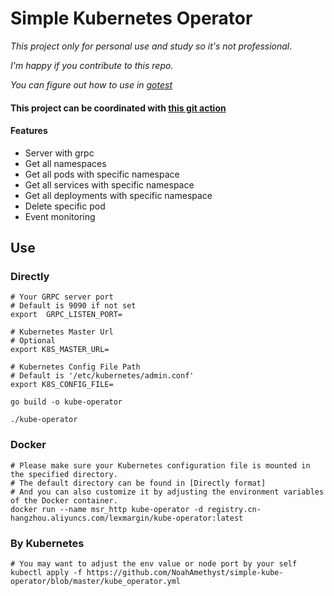 # Simple Kubernetes Operator

*This project only for personal use and study so it's not professional*.

*I'm happy if you contribute to this repo.*

*You can figure out how to use in [gotest](gotest)*

#### This project can  be coordinated with [this git action](https://github.com/NoahAmethyst/kuber-opt-action) 

#### Features
* Server with grpc
* Get all namespaces
* Get all pods with specific namespace
* Get all services with specific namespace
* Get all deployments with specific namespace
* Delete specific pod
* Event monitoring


## Use

### Directly
```shell
# Your GRPC server port
# Default is 9090 if not set
export  GRPC_LISTEN_PORT=

# Kubernetes Master Url
# Optional
export K8S_MASTER_URL=

# Kubernetes Config File Path 
# Default is '/etc/kubernetes/admin.conf'
export K8S_CONFIG_FILE=

go build -o kube-operator

./kube-operator
```
### Docker

```shell
# Please make sure your Kubernetes configuration file is mounted in the specified directory. 
# The default directory can be found in [Directly format]
# And you can also customize it by adjusting the environment variables of the Docker container.
docker run --name msr_http kube-operator -d registry.cn-hangzhou.aliyuncs.com/lexmargin/kube-operator:latest

```

### By Kubernetes
```shell
# You may want to adjust the env value or node port by your self
kubectl apply -f https://github.com/NoahAmethyst/simple-kube-operator/blob/master/kube_operator.yml
```

